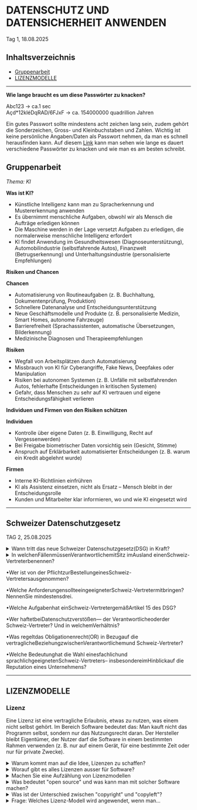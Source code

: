 # DATENSCHUTZ UND DATENSICHERHEIT ANWENDEN
Tag 1, 18.08.2025

## Inhaltsverzeichnis
- [Gruppenarbeit](#gruppenarbeit)
- [LIZENZMODELLE](#lizenzmodelle)
---

**Wie lange braucht es um diese Passwörter zu knacken?**

Abc123 -> ca.1 sec  
Açd*12kléDqRAD/6FJxF -> ca. 154000000 quadrillion Jahren

Ein gutes Passwort sollte mindestens acht zeichen lang sein, zudem gehört die Sonderzeichen, Gross- und Kleinbuchstaben und Zahlen. Wichtig ist keine persönliche Angaben/Daten als Passwort nehmen, da man es schnell herausfinden kann. Auf diesem [Link](https://specopssoft.com/blog/hashing-algorithm-cracking-bcrypt-passwords/) kann man sehen wie lange es dauert verschiedene Passwörter zu knacken und wie man es am besten schreibt.


## Gruppenarbeit
*Thema: KI*  

**Was ist KI?**
* Künstliche Intelligenz kann man zu Spracherkennung und Mustererkennung anwenden
* Es übernimmt menschliche Aufgaben, obwohl wir als Mensch die Aufträge erledigen können
* Die Maschine werden in der Lage versetzt Aufgaben zu erledigen, die normalerweise menschliche Intelligenz erfordert
* KI findet Anwendung im Gesundheitswesen (Diagnoseunterstützung), Automobilindustrie (selbstfahrende Autos), Finanzwelt (Betrugserkennung) und Unterhaltungsindustrie (personalisierte Empfehlungen)

**Risiken und Chancen**  

**Chancen**  
* Automatisierung von Routineaufgaben (z. B. Buchhaltung, Dokumentenprüfung, Produktion)
* Schnellere Datenanalyse und Entscheidungsunterstützung
* Neue Geschäftsmodelle und Produkte (z. B. personalisierte Medizin, Smart Homes, autonome Fahrzeuge)
* Barrierefreiheit (Sprachassistenten, automatische Übersetzungen, Bilderkennung)
* Medizinische Diagnosen und Therapieempfehlungen

**Risiken**
* Wegfall von Arbeitsplätzen durch Automatisierung
* Missbrauch von KI für Cyberangriffe, Fake News, Deepfakes oder Manipulation
* Risiken bei autonomen Systemen (z. B. Unfälle mit selbstfahrenden Autos, fehlerhafte Entscheidungen in kritischen Systemen)
* Gefahr, dass Menschen zu sehr auf KI vertrauen und eigene Entscheidungsfähigkeit verlieren

**Individuen und Firmen von den Risiken schützen**

**Individuen**
* Kontrolle über eigene Daten (z. B. Einwilligung, Recht auf Vergessenwerden)
* Bei Freigabe biometrischer Daten vorsichtig sein (Gesicht, Stimme)
* Anspruch auf Erklärbarkeit automatisierter Entscheidungen (z. B. warum ein Kredit abgelehnt wurde)

**Firmen**
* Interne KI-Richtlinien einfrühren
* KI als Assistenz einsetzen, nicht als Ersatz – Mensch bleibt in der Entscheidungsrolle
* Kunden und Mitarbeiter klar informieren, wo und wie KI eingesetzt wird
-----
## Schweizer Datenschutzgesetz
TAG 2, 25.08.2025

<details>
  <summary>Wann tritt das neue Schweizer Datenschutzgesetz(DSG) in Kraft?</summary>
  
</details>

<details>
  <summary>In welchenFällenmüssenVerantwortlichemitSitz imAusland einenSchweiz-Vertreterbenennen?</summary>
  
</details>


•Wer ist von der PflichtzurBestellungeinesSchweiz-Vertretersausgenommen?


•Welche AnforderungensollteeingeeigneterSchweiz-Vertretermitbringen?NennenSie mindestensdrei.


•Welche Aufgabenhat einSchweiz-VertretergemäßArtikel 15 des DSG?


•Wer haftetbeiDatenschutzverstößen— der Verantwortlicheoderder Schweiz-Vertreter? Und in welchemVerhältnis?


•Was regeltdas Obligationenrecht(OR) in Bezugauf die vertraglicheBeziehungzwischenVerantwortlichemund Schweiz-Vertreter?


•Welche Bedeutunghat die Wahl einesfachlichund sprachlichgeeignetenSchweiz-Vertreters– insbesondereimHinblickauf die Reputation eines Unternehmens?



-----

## LIZENZMODELLE

### Lizenz  
Eine Lizenz ist eine vertragliche Erlaubnis, etwas zu nutzen, was einem nicht selbst gehört.
Im Bereich Software bedeutet das: Man kauft nicht das Programm selbst, sondern nur das Nutzungsrecht daran. Der Hersteller bleibt Eigentümer, der Nutzer darf die Software in einem bestimmten Rahmen verwenden (z. B. nur auf einem Gerät, für eine bestimmte Zeit oder nur für private Zwecke).

<details>
  <summary>Warum kommt man auf die Idee, Lizenzen zu schaffen?</summary>

**Warum kommt man auf die Idee, Lizenzen zu schaffen?**  
Lizenzen werden geschaffen, um:

- Urheberrechte zu schützen (das geistige Eigentum des Entwicklers).

- Einnahmen für Hersteller zu sichern (Geschäftsmodell).

- Regeln und Einschränkungen festzulegen, wie ein Produkt genutzt werden darf (z. B. kommerziell, privat, zeitlich begrenzt).

- Missbrauch und Raubkopien einzuschränken.
Ohne Lizenzen könnten Programme beliebig kopiert und genutzt werden – der Entwickler würde keinen Gegenwert erhalten.
</details>

<details>
  <summary>Worauf gibt es alles Lizenzen ausser für Software?</summary>
  
**Worauf gibt es alles Lizenzen ausser für Software?**  
Lizenzen gibt es für viele Bereiche, z. B.:

- Musik, Filme und Bücher (Streaming, E-Books).

- Patente und Markenrechte (z. B. Nutzung einer Technologie).

- Funkfrequenzen (z. B. Mobilfunkanbieter).

- Medikamente (Herstellung und Vertrieb).

- Fahrerlaubnisse (Führerschein = Lizenz zum Autofahren).

- Markennamen und Logos (z. B. für Merchandising).

- Gewerbe- und Betriebslizenzen (z. B. Restaurantkonzession).
</details>

<details>
  <summary>Machen Sie eine Aufzählung von Lizenzmodellen</summary>

**Machen Sie eine Aufzählung von Lizenzmodellen**  
- Perpetual License (Kauflizenz): Einmal zahlen, zeitlich unbegrenzt nutzen.

- Subscription License (Abonnement): Nutzung gegen regelmäßige Zahlungen (monatlich/jährlich).

- Floating/Concurrent License: Eine bestimmte Anzahl Nutzer darf gleichzeitig arbeiten.

- Named-User License: Eine Lizenz pro fest zugewiesenem Nutzer.

- Device License: Lizenz ist an ein Gerät gebunden.

- Trial/Freeware: Kostenlose oder Test-Version.

- Freemium: Basisversion kostenlos, Premium-Funktionen kostenpflichtig.

- Usage-based License: Abrechnung nach Nutzung (z. B. pro Transaktion oder Rechenzeit).

- Feature-based License: Nur bestimmte Funktionen sind freigeschaltet, weitere müssen bezahlt
  werden.

- Open-Source-Lizenz: Quellcode ist frei zugänglich, Nutzung nach speziellen Regeln (z. B. GPL,
  MIT).
  </details>

<details>
  <summary>Was bedeutet "open source" und was kann man mit solcher Software machen?</summary>
  
**Was bedeutet "open source" und was kann man mit solcher Software machen?**  
Open Source bedeutet: Der Quellcode einer Software ist frei zugänglich. Jeder darf den Code einsehen, verändern und weitergeben – unter Einhaltung der jeweiligen Lizenzbedingungen.

Damit kann man:

- Die Software kostenlos nutzen.

- Den Code verbessern oder anpassen.

- Die Software weiterverteilen.

- Eigene Projekte darauf aufbauen.
</details>

<details>
  <summary>Was ist der Unterschied zwischen "copyright" und "copyleft"?</summary>
  
**Was ist der Unterschied zwischen "copyright" und "copyleft"?**  
Copyright: Klassisches Urheberrecht. Der Urheber behält alle Rechte und entscheidet, wer etwas nutzen darf.

Copyleft: Sonderform bei Open-Source-Software. Die Nutzung ist erlaubt, aber: Alle abgeleiteten Werke müssen unter denselben Bedingungen weitergegeben werden.
- Beispiel: GPL-Lizenzen. Wer ein Programm verändert, muss seine Änderungen ebenfalls frei
  veröffentlichen.
</details>

<details>
  <summary>Frage: Welches Lizenz-Modell wird angewendet, wenn man...</summary>
  
* ...im App-Store eine zu bezahlende App heunterlädt und installiert?
  Meist eine Named-User-Lizenz oder Device-Lizenz. Sie kaufen ein Nutzungsrecht, meist
  dauerhaft für Ihr Konto.

* ...im App-Store eine Gratis-App heunterlädt und installiert?
  Meist Freeware oder Freemium-Lizenz. Basisnutzung kostenlos, ggf. Werbung oder In-App-Käufe.

* Haben Sie die Software bezahlt, als Sie ihr aktuelles Smartphone gekauft/bekommen haben?
  Wenn Sie es nicht wissen, ob Sie extra bezahlt haben, wie und wann bezahlen Sie?
  Ja, Sie haben (indirekt) bezahlt. Betriebssystem (Android, iOS) und Standard-Apps sind im
  Kaufpreis enthalten.  
  Man bezahlt die Lizenz also beim Kauf des Geräts mit, auch wenn kein Extra-Preis sichtbar ist.  
  Bei Updates oder Cloud-Diensten (z. B. iCloud, Google One) zahlt man ggf. später zusätzlich
  im Abo-Modell.
</details>
